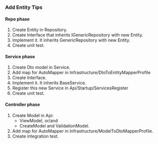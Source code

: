 ### Add Entity Tips

#### Repo phase
1. Create Entity in Repository.
2. Create Interface that inherits IGenericRepository with new Entity.
3. Implement it. It inherits GenericRepository with new Entity.
4. Create unit test.
#### Service phase
1. Create Dto model in Service.
2. Add map for AutoMapper in Infrastructure/DtoToEntityMapperProfile
3. Create Interface.
4. Implement it. It inherits BaseService.
5. Register this new Service in Api/Startup/ServicesRegister
6. Create unit test.
#### Controller phase
1. Create Model in Api:
    - ViewModel, or/and
    - CreateModel and ValidationModel.
2. Add map for AutoMapper in Infrastructure/ModelToDtoMapperProfile.
3. Create integration test.
